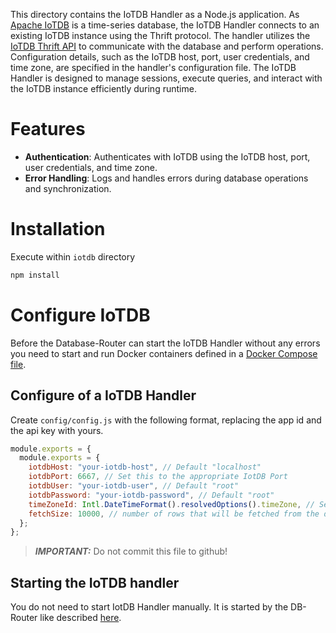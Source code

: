 This directory contains the IoTDB Handler as a Node.js application. As [Apache IoTDB](https://iotdb.apache.org/) is a time-series database, the IoTDB Handler connects to an existing IoTDB instance using the Thrift protocol. The handler utilizes the [IoTDB Thrift API](https://github.com/apache/thrift) to communicate with the database and perform operations. Configuration details, such as the IoTDB host, port, user credentials, and time zone, are specified in the handler's configuration file. The IoTDB Handler is designed to manage sessions, execute queries, and interact with the IoTDB instance efficiently during runtime.

# Features

- **Authentication**: Authenticates with IoTDB using the IoTDB host, port, user credentials, and time zone.
- **Error Handling**: Logs and handles errors during database operations and synchronization.

# Installation

Execute within `iotdb` directory

```bash
npm install
```

# Configure IoTDB

Before the Database-Router can start the IoTDB Handler without any errors you need to start and run Docker containers defined in a [Docker Compose file](/docker/).

## Configure of a IoTDB Handler

Create `config/config.js` with the following format, replacing the app id and the api key with yours.

```js
module.exports = {
  module.exports = {
    iotdbHost: "your-iotdb-host", // Default "localhost"
    iotdbPort: 6667, // Set this to the appropriate IotDB Port
    iotdbUser: "your-iotdb-user", // Default "root"
    iotdbPassword: "your-iotdb-password", // Default "root"
    timeZoneId: Intl.DateTimeFormat().resolvedOptions().timeZone, // Set this to the appropriate time zone
    fetchSize: 10000, // number of rows that will be fetched from the database at a time when executing a query
  };
};
```

> **_IMPORTANT:_** Do not commit this file to github!

## Starting the IoTDB handler

You do not need to start IotDB Handler manually. It is started by the DB-Router like described [here](../../router/README.md#Run).